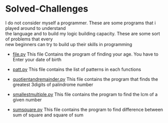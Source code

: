 # Solved-Challenges
I do not consider myself a programmer. These are some programs that i played around to understand<br>
the language and to build my logic building capacity. These are some sort of problems that every <br>
new beginners can try to build up their skills in programming


- [file.py](https://github.com/dibashthapa/Solved-Challenges/blob/master/file.py) This file Contains the program of finding your age. You have to Enter your date of birth
 
- [patt.py](https://github.com/dibashthapa/Solved-Challenges/blob/master/patt.py) This file contains the list of patterns in each functions
    
- [quotientandremainder.py](https://github.com/dibashthapa/Solved-Challenges/blob/master/quotientandremainder.py) This file contains the program that finds the greatest 3digits of palindrome number

- [smallestmultiple.py](https://github.com/dibashthapa/Solved-Challenges/blob/master/smallestmultiple.py) This file contains the 
  program to find the lcm of a given number
  
- [sumsquare.py](https://github.com/dibashthapa/Solved-Challenges/blob/master/sumsquare.py) This file contains the program to find 
  difference between sum of square and square of sum
